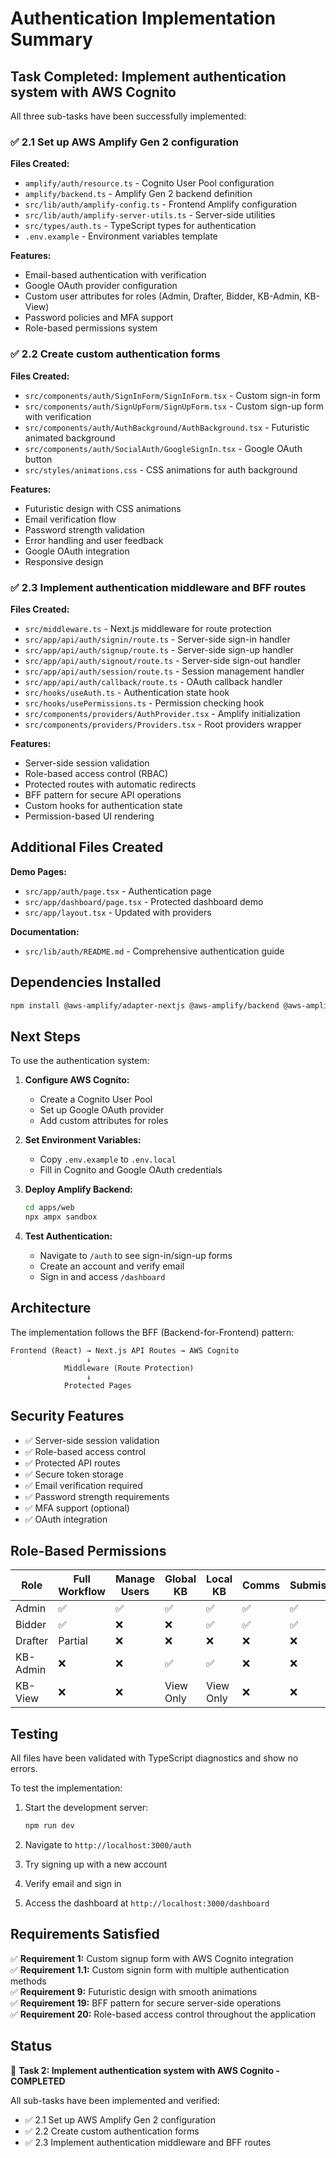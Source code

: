 # Authentication Implementation Summary

## Task Completed: Implement authentication system with AWS Cognito

All three sub-tasks have been successfully implemented:

### ✅ 2.1 Set up AWS Amplify Gen 2 configuration

**Files Created:**
- `amplify/auth/resource.ts` - Cognito User Pool configuration
- `amplify/backend.ts` - Amplify Gen 2 backend definition
- `src/lib/auth/amplify-config.ts` - Frontend Amplify configuration
- `src/lib/auth/amplify-server-utils.ts` - Server-side utilities
- `src/types/auth.ts` - TypeScript types for authentication
- `.env.example` - Environment variables template

**Features:**
- Email-based authentication with verification
- Google OAuth provider configuration
- Custom user attributes for roles (Admin, Drafter, Bidder, KB-Admin, KB-View)
- Password policies and MFA support
- Role-based permissions system

### ✅ 2.2 Create custom authentication forms

**Files Created:**
- `src/components/auth/SignInForm/SignInForm.tsx` - Custom sign-in form
- `src/components/auth/SignUpForm/SignUpForm.tsx` - Custom sign-up form with verification
- `src/components/auth/AuthBackground/AuthBackground.tsx` - Futuristic animated background
- `src/components/auth/SocialAuth/GoogleSignIn.tsx` - Google OAuth button
- `src/styles/animations.css` - CSS animations for auth background

**Features:**
- Futuristic design with CSS animations
- Email verification flow
- Password strength validation
- Error handling and user feedback
- Google OAuth integration
- Responsive design

### ✅ 2.3 Implement authentication middleware and BFF routes

**Files Created:**
- `src/middleware.ts` - Next.js middleware for route protection
- `src/app/api/auth/signin/route.ts` - Server-side sign-in handler
- `src/app/api/auth/signup/route.ts` - Server-side sign-up handler
- `src/app/api/auth/signout/route.ts` - Server-side sign-out handler
- `src/app/api/auth/session/route.ts` - Session management handler
- `src/app/api/auth/callback/route.ts` - OAuth callback handler
- `src/hooks/useAuth.ts` - Authentication state hook
- `src/hooks/usePermissions.ts` - Permission checking hook
- `src/components/providers/AuthProvider.tsx` - Amplify initialization
- `src/components/providers/Providers.tsx` - Root providers wrapper

**Features:**
- Server-side session validation
- Role-based access control (RBAC)
- Protected routes with automatic redirects
- BFF pattern for secure API operations
- Custom hooks for authentication state
- Permission-based UI rendering

## Additional Files Created

**Demo Pages:**
- `src/app/auth/page.tsx` - Authentication page
- `src/app/dashboard/page.tsx` - Protected dashboard demo
- `src/app/layout.tsx` - Updated with providers

**Documentation:**
- `src/lib/auth/README.md` - Comprehensive authentication guide

## Dependencies Installed

```bash
npm install @aws-amplify/adapter-nextjs @aws-amplify/backend @aws-amplify/backend-cli
```

## Next Steps

To use the authentication system:

1. **Configure AWS Cognito:**
   - Create a Cognito User Pool
   - Set up Google OAuth provider
   - Add custom attributes for roles

2. **Set Environment Variables:**
   - Copy `.env.example` to `.env.local`
   - Fill in Cognito and Google OAuth credentials

3. **Deploy Amplify Backend:**
   ```bash
   cd apps/web
   npx ampx sandbox
   ```

4. **Test Authentication:**
   - Navigate to `/auth` to see sign-in/sign-up forms
   - Create an account and verify email
   - Sign in and access `/dashboard`

## Architecture

The implementation follows the BFF (Backend-for-Frontend) pattern:

```
Frontend (React) → Next.js API Routes → AWS Cognito
                 ↓
            Middleware (Route Protection)
                 ↓
            Protected Pages
```

## Security Features

- ✅ Server-side session validation
- ✅ Role-based access control
- ✅ Protected API routes
- ✅ Secure token storage
- ✅ Email verification required
- ✅ Password strength requirements
- ✅ MFA support (optional)
- ✅ OAuth integration

## Role-Based Permissions

| Role | Full Workflow | Manage Users | Global KB | Local KB | Comms | Submission |
|------|--------------|--------------|-----------|----------|-------|------------|
| Admin | ✅ | ✅ | ✅ | ✅ | ✅ | ✅ |
| Bidder | ✅ | ❌ | ❌ | ✅ | ✅ | ✅ |
| Drafter | Partial | ❌ | ❌ | ❌ | ❌ | ❌ |
| KB-Admin | ❌ | ❌ | ✅ | ✅ | ❌ | ❌ |
| KB-View | ❌ | ❌ | View Only | View Only | ❌ | ❌ |

## Testing

All files have been validated with TypeScript diagnostics and show no errors.

To test the implementation:

1. Start the development server:
   ```bash
   npm run dev
   ```

2. Navigate to `http://localhost:3000/auth`

3. Try signing up with a new account

4. Verify email and sign in

5. Access the dashboard at `http://localhost:3000/dashboard`

## Requirements Satisfied

✅ **Requirement 1:** Custom signup form with AWS Cognito integration  
✅ **Requirement 1.1:** Custom signin form with multiple authentication methods  
✅ **Requirement 9:** Futuristic design with smooth animations  
✅ **Requirement 19:** BFF pattern for secure server-side operations  
✅ **Requirement 20:** Role-based access control throughout the application

## Status

🎉 **Task 2: Implement authentication system with AWS Cognito - COMPLETED**

All sub-tasks have been implemented and verified:
- ✅ 2.1 Set up AWS Amplify Gen 2 configuration
- ✅ 2.2 Create custom authentication forms
- ✅ 2.3 Implement authentication middleware and BFF routes
